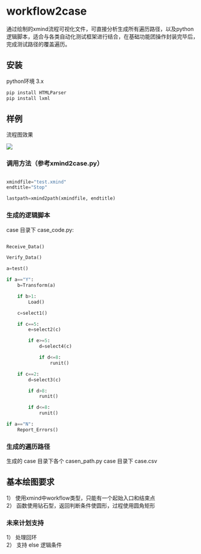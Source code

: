 # workflow2case
通过绘制的xmind流程可视化文件，可直接分析生成所有遍历路径，以及python逻辑脚本，适合与各类自动化测试框架进行结合，在基础功能团操作封装完毕后，完成测试路径的覆盖遍历。

## 安装

python环境 3.x

```bash
pip install HTMLParser
pip install lxml

```

## 样例

流程图效果

![](https://github.com/sheerfish999/workflow2case/blob/master/example.png) 

### 调用方法（参考xmind2case.py）

```python

xmindfile="test.xmind"
endtitle="Stop"

lastpath=xmind2path(xmindfile, endtitle)

```

### 生成的逻辑脚本

case 目录下  case_code.py:

```python

Receive_Data()

Verify_Data()

a=test()

if a=="Y":
	b=Transform(a)

	if b>1:
		Load()

	c=select1()

	if c==5:
		e=select2(c)

		if e>=5:
			d=select4(c)

			if d<=8:
				runit()

	if c==2:
		d=select3(c)

		if d>8:
			runit()

		if d<=8:
			runit()

if a=="N":
	Report_Errors()


```

### 生成的遍历路径

生成的 case 目录下各个 casen_path.py
case 目录下 case.csv

## 基本绘图要求

1） 使用xmind中workflow类型，只能有一个起始入口和结束点 \
2） 函数使用钻石型，返回判断条件使圆形，过程使用圆角矩形

### 未来计划支持

1） 处理回环 \
2） 支持 else 逻辑条件

